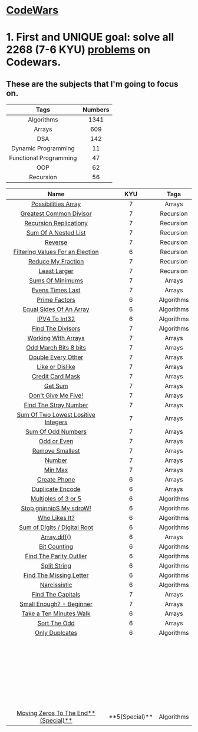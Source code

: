 # **[CodeWars](https://www.codewars.com/dashboard)**

# **1. First and UNIQUE goal: solve all 2268 (7-6 KYU) [problems](https://www.codewars.com/kata/latest/my-languages?beta=false) on Codewars.** <br />

## **These are the subjects that I'm going to focus on.**


<table>
  <thead>
    <tr>
      <th>Tags</th>
      <th>Numbers</th>
    </tr>
  </thead>
  <tbody>
    <tr>
      <td align="center">Algorithms</td>
      <td align="center">1341</td>
    </tr>
    <tr>
      <td align="center">Arrays</td>
      <td align="center">609</td>
    </tr>
    <tr>
      <td align="center">DSA</td>
      <td align="center">142</td>
    </tr>
    <tr>
      <td align="center">Dynamic Programming</td>
      <td align="center">11</td>
    </tr>
    <tr>
      <td align="center">Functional Programming</td>
      <td align="center">47</td>
    </tr>
    <tr>
      <td align="center">OOP</td>
      <td align="center">62</td>
    </tr>
    <tr>
      <td align="center">Recursion</td>
      <td align="center">56</td>
    </tr>
  </tbody>
</table>




<table>
  <thead>
    <tr>
      <th>Name</th>
      <th>KYU</th>
      <th>Tags</th>
    </tr>
  </thead>
  <tbody>
    <tr>
      <td align="center"><a href="https://github.com/capsuleismail/CodeWars/blob/main/possibilities_array.py">Possibilities Array</a></td>
      <td align="center">7</td>
      <td align="center">Arrays</td>
    </tr>
    <tr>
      <td align="center"><a href="https://github.com/capsuleismail/CodeWars/blob/main/greatest_common_divisor.py">Greatest Common Divisor</a></td>
      <td align="center">7</td>
      <td align="center">Recursion</td>
    </tr>
    <tr>
      <td align="center"><a href="https://github.com/capsuleismail/CodeWars/blob/main/recursion_replication.py">Recursion Replicationy</a></td>
      <td align="center">7</td>
      <td align="center">Recursion</td>
    </tr>
    <tr>
      <td align="center"><a href="https://github.com/capsuleismail/CodeWars/blob/main/sum_of_a_nested_list.py">Sum Of A Nested List</a></td>
      <td align="center">7</td>
      <td align="center">Recursion</td>
    </tr>
    <tr>
      <td align="center"><a href="https://github.com/capsuleismail/CodeWars/blob/main/reverse.py">Reverse</a></td>
      <td align="center">7</td>
      <td align="center">Recursion</td>
    </tr>
    <tr>
      <td align="center"><a href="https://github.com/capsuleismail/CodeWars/blob/main/filtering_values_for_election.py">Filtering Values For an Election</a></td>
      <td align="center">6</td>
      <td align="center">Recursion</td>
    </tr>
    <tr>
      <td align="center"><a href="https://github.com/capsuleismail/CodeWars/blob/main/reduce_my_fraction.py">Reduce My Fraction</a></td>
      <td align="center">7</td>
      <td align="center">Recursion</td>
    </tr>
    <tr>
      <td align="center"><a href="https://github.com/capsuleismail/CodeWars/blob/main/least_larger.py">Least Larger</a></td>
      <td align="center">7</td>
      <td align="center">Recursion</td>
    </tr>
    <tr>
      <td align="center"><a href="https://github.com/capsuleismail/CodeWars/blob/main/sum_mins.py">Sums Of Minimums</a></td>
      <td align="center">7</td>
      <td align="center">Arrays</td>
    </tr>
    <tr>
      <td align="center"><a href="https://github.com/capsuleismail/CodeWars/blob/main/even_last.py">Evens Times Last</a></td>
      <td align="center">7</td>
      <td align="center">Arrays</td>
    </tr>
    <tr>
      <td align="center"><a href="https://github.com/capsuleismail/CodeWars/blob/main/prime_factors.py">Prime Factors</a></td>
      <td align="center">6</td>
      <td align="center">Algorithms</td>
    </tr>
    <tr>
      <td align="center"><a href="https://github.com/capsuleismail/CodeWars/blob/main/find_even_index.py"> Equal Sides Of An Array</a></td>
      <td align="center">6</td>
      <td align="center">Algorithms</td>
    </tr>
    <tr>
      <td align="center"><a href="https://github.com/capsuleismail/CodeWars/blob/main/ipv4_int32.py">IPV4 To Int32</a></td>
      <td align="center">6</td>
      <td align="center">Algorithms</td>
    </tr>
    <tr>
      <td align="center"><a href="https://github.com/capsuleismail/CodeWars/blob/main/find_the_divisors.py">Find The Divisors</a></td>
      <td align="center">7</td>
      <td align="center">Algorithms</td>
    </tr>
    <tr>
      <td align="center"><a href="https://github.com/capsuleismail/CodeWars/blob/main/without_last.py">Working With Arrays</a></td>
      <td align="center">7</td>
      <td align="center">Arrays</td>
    </tr>
    <tr>
      <td align="center"><a href="https://github.com/capsuleismail/CodeWars/blob/main/bit_march.py">Odd March Bits 8 bits</a></td>
      <td align="center">7</td>
      <td align="center">Arrays</td>
    </tr>
    <tr>
      <td align="center"><a href="https://github.com/capsuleismail/CodeWars/blob/main/double_every_other.py">Double Every Other
</a></td>
      <td align="center">7</td>
      <td align="center">Arrays</td>
    </tr>
    <tr>
      <td align="center"><a href="https://github.com/capsuleismail/CodeWars/blob/main/like_or_dislike.py">Like or Dislike</a></td>
      <td align="center">7</td>
      <td align="center">Arrays</td>
    </tr>
    <tr>
      <td align="center"><a href="https://github.com/capsuleismail/CodeWars/blob/main/maskify.py">Credit Card Mask</a>
</td>
      <td align="center">7</td>
      <td align="center">Arrays</td>
    </tr>
    <tr>
      <td align="center"><a href="https://github.com/capsuleismail/CodeWars/blob/main/get_sum.py">Get Sum</a></td>
      <td align="center">7</td>
      <td align="center">Arrays</td>
    </tr>
    <tr>
      <td align="center"><a href="https://github.com/capsuleismail/CodeWars/blob/main/dont_give_me_five.py">Don't Give Me Five!
</a></td>
      <td align="center">7</td>
      <td align="center">Arrays</td>
    </tr>
    <tr>
      <td align="center"><a href="https://github.com/capsuleismail/CodeWars/blob/main/stray.py">Find The Stray Number
</a></td>
      <td align="center">7</td>
      <td align="center">Arrays</td>
    </tr>
    <tr>
      <td align="center"><a href="https://github.com/capsuleismail/CodeWars/blob/main/sum_two_smallest_numbers.py">Sum Of Two Lowest Lositive Integers</a></td>
      <td align="center">7</td>
      <td align="center">Arrays</td>
    </tr>
    <tr>
      <td align="center"><a href="https://github.com/capsuleismail/CodeWars/blob/main/sum_of_odd_triangle_row_alternative.py">Sum Of Odd Numbers
</a></td>
      <td align="center">7</td>
      <td align="center">Arrays</td>
    </tr>
    <tr>
      <td align="center"><a href="https://github.com/capsuleismail/CodeWars/blob/main/odd_or_even.py">Odd or Even</a></td>
      <td align="center">7</td>
      <td align="center">Arrays</td>
    </tr>
    <tr>
      <td align="center"><a href="https://github.com/capsuleismail/CodeWars/blob/main/remove_smallest.py">Remove Smallest</a></td>
      <td align="center">7</td>
      <td align="center">Arrays</td>
    </tr>
    <tr>
      <td align="center"><a href="https://github.com/capsuleismail/CodeWars/blob/main/number.py">Number</a></td>
      <td align="center">7</td>
      <td align="center">Arrays</td>
    </tr>
    <tr>
      <td align="center"><a href="https://github.com/capsuleismail/CodeWars/blob/main/min_max.py">Min Max</a></td>
      <td align="center">7</td>
      <td align="center">Arrays</td>
    </tr>
    <tr>
      <td align="center"><a href="https://github.com/capsuleismail/CodeWars/blob/main/create_phone.py">Create Phone</a></td>
      <td align="center">6</td>
      <td align="center">Arrays</td>
    </tr>
    <tr>
      <td align="center"><a href="https://github.com/capsuleismail/CodeWars/blob/main/duplicate_encode.py">Duplicate Encode </a></td>
      <td align="center">6</td>
      <td align="center">Arrays</td>
    </tr>
    <tr>
      <td align="center"><a href="https://github.com/capsuleismail/CodeWars/blob/main/multi_3_or_5.py">Multiples of 3 or 5</a></td>
      <td align="center">6</td>
      <td align="center">Algorithms</td>
    </tr>
    <tr>
      <td align="center"><a href="https://github.com/capsuleismail/CodeWars/blob/main/spin_word.py">Stop gninnipS My sdroW!</a></td>
      <td align="center">6</td>
      <td align="center">Algorithms</td>
    </tr>
    <tr>
      <td align="center"><a href="https://github.com/capsuleismail/CodeWars/blob/main/likes.py">Who Likes It?</a></td>
      <td align="center">6</td>
      <td align="center">Algorithms</td>
    </tr>
    <tr>
      <td align="center"><a href="https://github.com/capsuleismail/CodeWars/blob/main/digital_root.py">Sum of Digits / Digital Root</a></td>
      <td align="center">6</td>
      <td align="center">Algorithms</td>
    </tr>
    <tr>
      <td align="center"><a href="https://github.com/capsuleismail/CodeWars/blob/main/array_diff.py">Array.diff()</a></td>
      <td align="center">6</td>
      <td align="center">Arrays</td>
    </tr>
    <tr>
      <td align="center"><a href="https://github.com/capsuleismail/CodeWars/blob/main/count_bits.py">Bit Counting</a></td>
      <td align="center">6</td>
      <td align="center">Algorithms</td> 
    </tr>
    <tr>
      <td align="center"><a href="https://github.com/capsuleismail/CodeWars/blob/main/find_outlier.py">Find The Parity Outlier
</a></td>
      <td align="center">6</td>
      <td align="center">Algorithms</td>
    </tr>
    <tr>
      <td align="center"><a href="https://github.com/capsuleismail/CodeWars/blob/main/split_string.py">Split String</a></td>
      <td align="center">6</td>
      <td align="center">Algorithms</td>
    </tr>
    <tr>
      <td align="center"><a href="https://github.com/capsuleismail/CodeWars/blob/main/find_missing_letter.py">Find The Missing Letter
 </a></td>
      <td align="center">6</td>
      <td align="center">Algorithms</td>
    </tr>
    <tr>
      <td align="center"><a href="https://github.com/capsuleismail/CodeWars/blob/main/narcissistic.py">Narcissistic </a></td>
      <td align="center">6</td>
      <td align="center">Algorithms</td>
    </tr>
    <tr>
      <td align="center"><a href="https://github.com/capsuleismail/CodeWars/blob/main/capitals.py">Find The Capitals</a></td>
      <td align="center">7</td>
      <td align="center">Arrays</td>
    </tr>
    <tr>
      <td align="center"><a href="https://github.com/capsuleismail/CodeWars/blob/main/small_enough">Small Enough? - Beginner</a></td>
      <td align="center">7</td>
      <td align="center">Arrays</td>
    </tr>
    <tr>
      <td align="center"><a href="https://github.com/capsuleismail/CodeWars/blob/main/is_valid_walk.py">Take a Ten Minutes Walk
</a></td>
      <td align="center">6</td>
      <td align="center">Arrays</td>
    </tr>
    <tr>
      <td align="center"><a href="https://github.com/capsuleismail/CodeWars/blob/main/sort_array.py">Sort The Odd
</a></td>
      <td align="center">6</td>
      <td align="center">Arrays</td>
    </tr>
    <tr>
      <td align="center"><a href="https://github.com/capsuleismail/CodeWars/blob/main/only_duplicates.py">Only Duplcates</a></td>
      <td align="center">6</td>
      <td align="center">Algorithms</td>
    </tr>
    <tr>
      <td align="center"><a href="https://github.com/capsuleismail/CodeWars/blob/main/"> </a></td>
      <td align="center"></td>
      <td align="center"></td>
    </tr>
    <tr>
      <td align="center"><a href="https://github.com/capsuleismail/CodeWars/blob/main/"> </a></td>
      <td align="center"></td>
      <td align="center"></td>
    </tr>
    <tr>
      <td align="center"><a href="https://github.com/capsuleismail/CodeWars/blob/main/"> </a></td>
      <td align="center"></td>
      <td align="center"></td>
    </tr>
    <tr>
      <td align="center"><a href="https://github.com/capsuleismail/CodeWars/blob/main/"> </a></td>
      <td align="center"></td>
      <td align="center"></td>
    </tr>
    <tr>
      <td align="center"><a href="https://github.com/capsuleismail/CodeWars/blob/main/"> </a></td>
      <td align="center"></td>
      <td align="center"></td>
    </tr>
    <tr>
      <td align="center"><a href="https://github.com/capsuleismail/CodeWars/blob/main/"> </a></td>
      <td align="center"></td>
      <td align="center"></td>
    </tr>
    <tr>
      <td align="center"><a href="https://github.com/capsuleismail/CodeWars/blob/main/"> </a></td>
      <td align="center"></td>
      <td align="center"></td>
    </tr>
    <tr>
      <td align="center"><a href="https://github.com/capsuleismail/CodeWars/blob/main/"> </a></td>
      <td align="center"></td>
      <td align="center"></td>
    </tr>
    <tr>
      <td align="center"><a href="https://github.com/capsuleismail/CodeWars/blob/main/"> </a></td>
      <td align="center"></td>
      <td align="center"></td>
    </tr>
    <tr>
      <td align="center"><a href="https://github.com/capsuleismail/CodeWars/blob/main/"> </a></td>
      <td align="center"></td>
      <td align="center"></td>
    </tr>
    <tr>
      <td align="center"><a href=""> </a></td>
      <td align="center"></td>
      <td align="center"></td>
    </tr>
    <tr>
      <td align="center"><a href=""> </a></td>
      <td align="center"></td>
      <td align="center"></td>
    </tr>
    <tr>
      <td align="center"><a href=""> </a></td>
      <td align="center"></td>
      <td align="center"></td>
    </tr>
    <tr>
      <td align="center"><a href=""> </a></td>
      <td align="center"></td>
      <td align="center"></td>
    </tr>
    <tr>
      <td align="center"><a href=""> </a></td>
      <td align="center"></td>
      <td align="center"></td>
    </tr>
    <tr>
      <td align="center"><a href=""> </a></td>
      <td align="center"></td>
      <td align="center"></td>
    </tr>
    <tr>
      <td align="center"><a href=""> </a></td>
      <td align="center"></td>
      <td align="center"></td>
    </tr>
    <tr>
      <td align="center"><a href=""> </a></td>
      <td align="center"></td>
      <td align="center"></td>
    </tr>
    <tr>
      <td align="center"><a href=""> </a></td>
      <td align="center"></td>
      <td align="center"></td>
    </tr>
    <tr>
      <td align="center"><a href=""> </a></td>
      <td align="center"></td>
      <td align="center"></td>
    </tr>
    <tr>
      <td align="center"><a href=""> </a></td>
      <td align="center"></td>
      <td align="center"></td>
    </tr>
    <tr>
      <td align="center"><a href=""> </a></td>
      <td align="center"></td>
      <td align="center"></td>
    </tr>
    <tr>
      <td align="center"><a href=""> </a></td>
      <td align="center"></td>
      <td align="center"></td>
    </tr>
    <tr>
      <td align="center"><a href=""> </a></td>
      <td align="center"></td>
      <td align="center"></td>
    </tr>
    <tr>
      <td align="center"><a href=""> </a></td>
      <td align="center"></td>
      <td align="center"></td>
    </tr>
    <tr>
      <td align="center"><a href=""> </a></td>
      <td align="center"></td>
      <td align="center"></td>
    </tr>
    <tr>
      <td align="center"><a href=""> </a></td>
      <td align="center"></td>
      <td align="center"></td>
    </tr>
    <tr>
      <td align="center"><a href=""> </a></td>
      <td align="center"></td>
      <td align="center"></td>
    </tr>
    <tr>
      <td align="center"><a href=""> </a></td>
      <td align="center"></td>
      <td align="center"></td>
    </tr>
    <tr>
      <td align="center"><a href=""> </a></td>
      <td align="center"></td>
      <td align="center"></td>
    </tr>
    <tr>
      <td align="center"><a href=""> </a></td>
      <td align="center"></td>
      <td align="center"></td>
    </tr>
    <tr>
      <td align="center"><a href=""> </a></td>
      <td align="center"></td>
      <td align="center"></td>
    </tr>
    <tr>
      <td align="center"><a href="https://github.com/capsuleismail/CodeWars/blob/main/moving_zeros_to_the_end.py">Moving Zeros To The End**(Special)**</a></td>
      <td align="center">**5(Special)**</td>
      <td align="center">Algorithms</td>
    </tr>
  </tbody>
</table>
